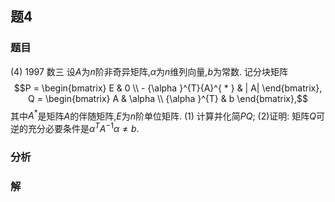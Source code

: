 ## 题4
### 题目
(4) 1997 数三 
设$A$为$n$阶非奇异矩阵,$\alpha$为$n$维列向量,$b$为常数. 记分块矩阵
$$P = \begin{bmatrix} E & 0 \\ - {\alpha }^{T}{A}^{ * } & | A| \end{bmatrix}, Q = \begin{bmatrix} A & \alpha \\ {\alpha }^{T} & b \end{bmatrix},$$
其中${A}^{ * }$是矩阵$A$的伴随矩阵,$E$为$n$阶单位矩阵.
(1) 计算并化简$PQ$;
(2)证明: 矩阵$Q$可逆的充分必要条件是${\alpha }^{T}{A}^{-1}\alpha  \neq  b$.
### 分析

### 解